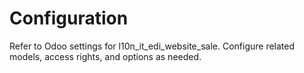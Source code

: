 # Configuration

Refer to Odoo settings for l10n_it_edi_website_sale. Configure related models, access rights, and options as needed.
